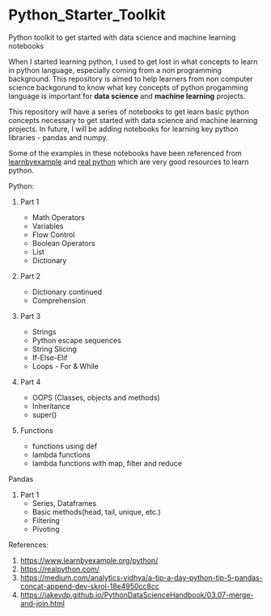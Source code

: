 # Python_Starter_Toolkit

Python toolkit to get started with data science and machine learning notebooks

When I started learning python, I used to get lost in what concepts to learn in python language, especially coming from a non programming background. This repository is aimed to help learners from non computer science backgorund to know what key concepts of python progamming language is important for **data science** and **machine learning** projects.

This repository will have a series of notebooks to get learn basic python concepts necessary to get started with data science and machine learning projects. In future, I will be adding notebooks for learning key python libraries - pandas and numpy.

Some of the examples in these notebooks have been referenced from [learnbyexample](https://www.learnbyexample.org/python/) and [real python](https://realpython.com/) which are very good resources to learn python.

Python:

1. Part 1
    - Math Operators
    - Variables
    - Flow Control
    - Boolean Operators
    - List
    - Dictionary
2. Part 2
    - Dictionary continued
    - Comprehension
3. Part 3
    - Strings
    - Python escape sequences
    - String Slicing
    - If-Else-Elif
    - Loops - For & While
    
4. Part 4
    - OOPS (Classes, objects and methods)
    - Inheritance
    - super()
5. Functions
    - functions using def
    - lambda functions
    - lambda functions with map, filter and reduce

Pandas

1. Part 1
   - Series, Dataframes
   - Basic methods(head, tail, unique, etc.)
   - Filtering
   - Pivoting

References:
1. https://www.learnbyexample.org/python/
2. https://realpython.com/
3. https://medium.com/analytics-vidhya/a-tip-a-day-python-tip-5-pandas-concat-append-dev-skrol-18e4950cc8cc
4. https://jakevdp.github.io/PythonDataScienceHandbook/03.07-merge-and-join.html


